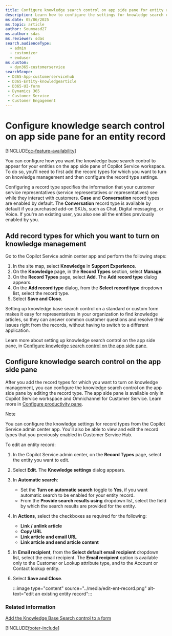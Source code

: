 ```yaml
---
title: Configure knowledge search control on app side pane for entity records
description: Learn how to configure the settings for knowledge search control in Dynamics 365 Customer Service.
ms.date: 05/06/2025
ms.topic: article
author: Soumyasd27
ms.author: sdas
ms.reviewer: sdas
search.audienceType: 
  - admin
  - customizer
  - enduser
ms.custom: 
  - dyn365-customerservice
searchScope: 
 - D365-App-customerservicehub 
 - D365-Entity-knowledgearticle
 - D365-UI-form
 - Dynamics 365 
 - Customer Service 
 - Customer Engagement 
---
```


# Configure knowledge search control on app side pane for an entity record

[!INCLUDE[cc-feature-availability](../../includes/cc-feature-availability.md)]


You can configure how you want the knowledge base search control to appear for your entities on the app side pane of Copilot Service workspace. To do so, you'll need to first add the record types for which you want to turn on knowledge management and then configure the record type settings.

Configuring a record type specifies the information that your customer service representatives (service representatives or representatives) see while they interact with customers. **Case** and **Conversation** record types are enabled by default. The **Conversation** record type is available by default if you purchased add-on SKUs, such as Chat, Digital messaging, or Voice. If you're an existing user, you also see all the entities previously enabled by you.

## Add record types for which you want to turn on knowledge management

Go to the Copilot Service admin center app and perform the following steps:

1. In the site map, select **Knowledge** in **Support Experience**.
1. On the **Knowledge** page, in the **Record Types** section, select **Manage**.
1. On the **Record Types** page, select **Add**. The **Add record type** dialog appears.
1. On the **Add record type** dialog, from the **Select record type** dropdown list, select the record type.
1. Select **Save and Close**.

Setting up knowledge base search control on a standard or custom form makes it easy for representatives in your organization to find knowledge articles, so they can answer common customer questions and resolve their issues right from the records, without having to switch to a different application.

Learn more about setting up knowledge search control on the app side pane, in [Configure knowledge search control on the app side pane](#configure-knowledge-search-control-on-app-side-pane).


## Configure knowledge search control on the app side pane<a name="configure-knowledge-search-control-on-app-side-pane"></a>

After you add the record types for which you want to turn on knowledge management, you can configure the knowledge search control on the app side pane by editing the record type. The app side pane is available only in Copilot Service workspace and Omnichannel for Customer Service. Learn more in [Configure productivity pane](create-agent-experience-profile.md#assign-users-templates-configure-productivity-pane-channels).

> [!NOTE]
> You can configure the knowledge settings for record types from the Copilot Service admin center app. You'll also be able to view and edit the record types that you previously enabled in Customer Service Hub.

To edit an entity record:

1. In the Copilot Service admin center, on the **Record Types** page, select the entity you want to edit.
1. Select **Edit**. The **Knowledge settings** dialog appears.
1. In **Automatic search**:
    - Set the **Turn on automatic search** toggle to **Yes**, if you want automatic search to be enabled for your entity record.
    - From the **Provide search results using** dropdown list, select the field by which the search results are provided for the entity.
1. In **Actions**, select the checkboxes as required for the following:
    * **Link / unlink article**
    * **Copy URL**
    * **Link article and email URL**
    * **Link article and send article content**
7.	In **Email recipient**, from the **Select default email recipient** dropdown list, select the email recipient.
    The **Email recipient** option is available only to the Customer or Lookup attribute type, and to the Account or Contact lookup entity.
8.	Select **Save and Close**.
  
    :::image type="content" source="../media/edit-ent-record.png" alt-text="edit an existing entity record":::


### Related information  

 [Add the Knowledge Base Search control to a form](add-knowledge-base-search-control-forms.md)


[!INCLUDE[footer-include](../../includes/footer-banner.md)]
